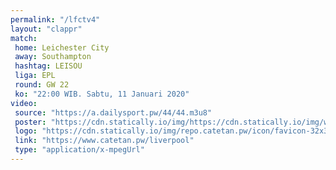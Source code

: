 ```yaml
---
permalink: "/lfctv4"
layout: "clappr"
match:
 home: Leichester City
 away: Southampton
 hashtag: LEISOU
 liga: EPL
 round: GW 22
 ko: "22:00 WIB. Sabtu, 11 Januari 2020"
video:
 source: "https://a.dailysport.pw/44/44.m3u8"
 poster: "https://cdn.statically.io/img/https://cdn.statically.io/img/wallpaperplay.com/walls/full/7/1/1/324254.jpg?w=720&quality=60&format=webp"
 logo: "https://cdn.statically.io/img/repo.catetan.pw/icon/favicon-32x32.png"
 link: "https://www.catetan.pw/liverpool"
 type: "application/x-mpegUrl"
---
```

